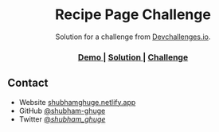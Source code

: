 <!-- Please update value in the {}  -->

<h1 align="center">Recipe Page Challenge</h1>

<div align="center">
   Solution for a challenge from  <a href="http://devchallenges.io" target="_blank">Devchallenges.io</a>.
</div>

<div align="center">
  <h3>
    <a href="https://shubham-devchallenges.netlify.app/recipe-page-challenge/">
      Demo
    </a>
    <span> | </span>
    <a href="https://github.com/shubham-ghuge/devchallenges-io/">
      Solution
    </a>
    <span> | </span>
    <a href="https://devchallenges.io/challenges/hhmesazsqgKXrTkYkt0U">
      Challenge
    </a>
  </h3>
</div>

## Contact

- Website [shubhamghuge.netlify.app](https://shubhamghuge.netlify.app)
- GitHub [@shubham-ghuge](https://github.com/shubham-ghuge)
- Twitter [@_shubham_ghuge_](https://twitter.com/_shubham_ghuge_)
